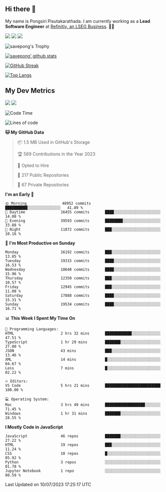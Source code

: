 ## Hi there 👋

My name is Pongsiri Pisutakarathada. I am currently working as a **Lead Software Engineer** at [Refinitiv, an LSEG Business](https://www.refinitiv.com). 👨‍💻

[<img src="https://img.shields.io/badge/pongsiri.pisutakarathada.com-%230077B5.svg?&style=for-the-badge&color=orange" />](https://pongsiri.pisutakarathada.com)
[<img src="https://img.shields.io/badge/apps.saveworld.co-%230077B5.svg?&style=for-the-badge&color=2aa889" />](https://apps.saveworld.co)
[<img src="https://img.shields.io/badge/linkedin-%230077B5.svg?&style=for-the-badge&logo=linkedin&logoColor=white" />](https://www.linkedin.com/in/savepong)

![savepong's Trophy](https://github-profile-trophy.vercel.app/?username=savepong&theme=flat&rank=SECRET,SSS,SS,S,AAA,AA,A&margin-w=15&no-bg=true&no-frame=true)

[![savepong' github stats](https://github-readme-stats.vercel.app/api?username=savepong&show_icons=true&count_private=true&theme=gotham&hide_border=true&bg_color=00000000&text_color=768390FF)](https://pongsiri.pisutakarathada.com/posts/stats)

[![GitHub Streak](https://github-readme-streak-stats.herokuapp.com?user=savepong&theme=gotham&hide_border=true&background=00000000&dates=768390FF)](https://pongsiri.pisutakarathada.com/posts/stats)

[![Top Langs](https://github-readme-stats.vercel.app/api/top-langs/?username=savepong&layout=compact&langs_count=10&theme=gotham&hide_border=true&bg_color=00000000&text_color=768390FF)](https://pongsiri.pisutakarathada.com/posts/stats)

<!-- [![savepong's wakatime stats](https://github-readme-stats.vercel.app/api/wakatime?username=@savepong&layout=default&theme=gotham&hide_border=true&bg_color=00000000&text_color=768390FF)](https://pongsiri.pisutakarathada.com/posts/stats) -->

## My Dev Metrics

[![](https://komarev.com/ghpvc/?username=savepong&color=blue&label=Profile%20Views)](https://github.com/savepong)
[![](https://img.shields.io/github/followers/savepong?label=GitHub%20Followers)](https://github.com/savepong)

<!--START_SECTION:waka-->
![Code Time](http://img.shields.io/badge/Code%20Time-1%2C289%20hrs%201%20min-blue)

![Lines of code](https://img.shields.io/badge/From%20Hello%20World%20I%27ve%20Written-57.8%20million%20lines%20of%20code-blue)

**🐱 My GitHub Data** 

> 📦 1.5 MB Used in GitHub's Storage 
 > 
> 🏆 569 Contributions in the Year 2023
 > 
> 💼 Opted to Hire
 > 
> 📜 217 Public Repositories 
 > 
> 🔑 67 Private Repositories 
 > 
**I'm an Early 🐤** 

```text
🌞 Morning                48952 commits       ██████████░░░░░░░░░░░░░░░   41.89 % 
🌆 Daytime                16455 commits       ████░░░░░░░░░░░░░░░░░░░░░   14.08 % 
🌃 Evening                39593 commits       ████████░░░░░░░░░░░░░░░░░   33.88 % 
🌙 Night                  11872 commits       ███░░░░░░░░░░░░░░░░░░░░░░   10.16 % 
```
📅 **I'm Most Productive on Sunday** 

```text
Monday                   16192 commits       ███░░░░░░░░░░░░░░░░░░░░░░   13.85 % 
Tuesday                  19315 commits       ████░░░░░░░░░░░░░░░░░░░░░   16.53 % 
Wednesday                18648 commits       ████░░░░░░░░░░░░░░░░░░░░░   15.96 % 
Thursday                 12350 commits       ███░░░░░░░░░░░░░░░░░░░░░░   10.57 % 
Friday                   12945 commits       ███░░░░░░░░░░░░░░░░░░░░░░   11.08 % 
Saturday                 17888 commits       ████░░░░░░░░░░░░░░░░░░░░░   15.31 % 
Sunday                   19534 commits       ████░░░░░░░░░░░░░░░░░░░░░   16.71 % 
```


📊 **This Week I Spent My Time On** 

```text
💬 Programming Languages: 
HTML                     2 hrs 32 mins       ████████████░░░░░░░░░░░░░   47.51 % 
TypeScript               1 hr 29 mins        ███████░░░░░░░░░░░░░░░░░░   27.80 % 
JSON                     43 mins             ███░░░░░░░░░░░░░░░░░░░░░░   13.46 % 
XML                      14 mins             █░░░░░░░░░░░░░░░░░░░░░░░░   04.67 % 
Less                     7 mins              █░░░░░░░░░░░░░░░░░░░░░░░░   02.22 % 

🔥 Editors: 
VS Code                  5 hrs 21 mins       █████████████████████████   100.00 % 

💻 Operating System: 
Mac                      3 hrs 49 mins       ██████████████████░░░░░░░   71.45 % 
Windows                  1 hr 31 mins        ███████░░░░░░░░░░░░░░░░░░   28.55 % 
```

**I Mostly Code in JavaScript** 

```text
JavaScript               46 repos            ███████░░░░░░░░░░░░░░░░░░   27.22 % 
HTML                     19 repos            ███░░░░░░░░░░░░░░░░░░░░░░   11.24 % 
CSS                      10 repos            █░░░░░░░░░░░░░░░░░░░░░░░░   05.92 % 
Python                   3 repos             ░░░░░░░░░░░░░░░░░░░░░░░░░   01.78 % 
Jupyter Notebook         1 repo              ░░░░░░░░░░░░░░░░░░░░░░░░░   00.59 % 
```




 Last Updated on 10/07/2023 17:25:17 UTC
<!--END_SECTION:waka-->

<!--
**savepong/savepong** is a ✨ _special_ ✨ repository because its `README.md` (this file) appears on your GitHub profile.

Here are some ideas to get you started:

- 🔭 I’m currently working on WebComponents and TypeScript.
- 🌱 I’m currently learning ...
- 👯 I’m looking to collaborate on ...
- 🤔 I’m looking for help with ...
- 💬 Ask me about ...
- 📫 How to reach me: ...
- 😄 Pronouns: ...
- ⚡ Fun fact: ...
-->
